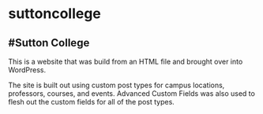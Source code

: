 # suttoncollege
#Sutton College
---------------
This is a website that was build from an HTML file and brought over into WordPress. 

The site is built out using custom post types for campus locations, professors, courses, and events. Advanced Custom Fields was also used to flesh out the custom fields for all of the post types.
